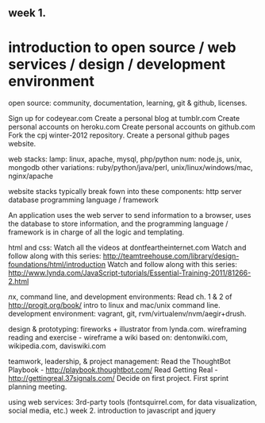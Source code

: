 ## week 1.  
# introduction to open source / web services / design / development environment  

open source: 
community, 
documentation, 
learning,
git & github, 
licenses.

Sign up for codeyear.com
Create a personal blog at tumblr.com
Create personal accounts on heroku.com
Create personal accounts on github.com
Fork the cpj winter-2012 repository.
Create a personal github pages website.

web stacks:
lamp: linux, apache, mysql, php/python
num: node.js, unix, mongodb
other variations: ruby/python/java/perl, unix/linux/windows/mac, nginx/apache

website stacks typically break fown into these components:
http server
database
programming language / framework

An application uses the web server to send information to a browser, uses the database to store information, and the programming language / framework is in charge of all the logic and templating.

html and css:
Watch all the videos at dontfeartheinternet.com
Watch and follow along with this series: http://teamtreehouse.com/library/design-foundations/html/introduction
Watch and follow along with this series:
http://www.lynda.com/JavaScript-tutorials/Essential-Training-2011/81266-2.html


*n*x, command line, and development environments:
Read ch. 1 & 2 of http://progit.org/book/
intro to linux and mac/unix command line.
development environment: vagrant, git, rvm/virtualenv/nvm/aegir+drush.

design & prototyping:
fireworks + illustrator from lynda.com.
wireframing reading and exercise - wireframe a wiki based on:
dentonwiki.com, wikipedia.com, daviswiki.com

teamwork, leadership, & project management:
Read the ThoughtBot Playbook - http://playbook.thoughtbot.com/
Read Getting Real - http://gettingreal.37signals.com/
Decide on first project.
First sprint planning meeting.

using web services:
3rd-party tools (fontsquirrel.com, for data visualization, social media, etc.)
week 2. introduction to javascript and jquery
